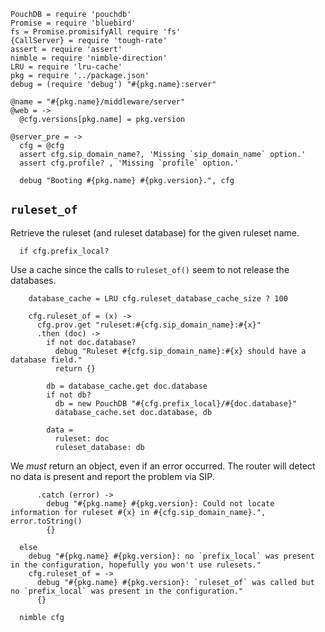     PouchDB = require 'pouchdb'
    Promise = require 'bluebird'
    fs = Promise.promisifyAll require 'fs'
    {CallServer} = require 'tough-rate'
    assert = require 'assert'
    nimble = require 'nimble-direction'
    LRU = require 'lru-cache'
    pkg = require '../package.json'
    debug = (require 'debug') "#{pkg.name}:server"

    @name = "#{pkg.name}/middleware/server"
    @web = ->
      @cfg.versions[pkg.name] = pkg.version

    @server_pre = ->
      cfg = @cfg
      assert cfg.sip_domain_name?, 'Missing `sip_domain_name` option.'
      assert cfg.profile? , 'Missing `profile` option.'

      debug "Booting #{pkg.name} #{pkg.version}.", cfg

`ruleset_of`
------------

Retrieve the ruleset (and ruleset database) for the given ruleset name.

      if cfg.prefix_local?

Use a cache since the calls to `ruleset_of()` seem to not release the databases.

        database_cache = LRU cfg.ruleset_database_cache_size ? 100

        cfg.ruleset_of = (x) ->
          cfg.prov.get "ruleset:#{cfg.sip_domain_name}:#{x}"
          .then (doc) ->
            if not doc.database?
              debug "Ruleset #{cfg.sip_domain_name}:#{x} should have a database field."
              return {}

            db = database_cache.get doc.database
            if not db?
              db = new PouchDB "#{cfg.prefix_local}/#{doc.database}"
              database_cache.set doc.database, db

            data =
              ruleset: doc
              ruleset_database: db

We _must_ return an object, even if an error occurred. The router will detect no data is present and report the problem via SIP.

          .catch (error) ->
            debug "#{pkg.name} #{pkg.version}: Could not locate information for ruleset #{x} in #{cfg.sip_domain_name}.", error.toString()
            {}

      else
        debug "#{pkg.name} #{pkg.version}: no `prefix_local` was present in the configuration, hopefully you won't use rulesets."
        cfg.ruleset_of = ->
          debug "#{pkg.name} #{pkg.version}: `ruleset_of` was called but no `prefix_local` was present in the configuration."
          {}

      nimble cfg
